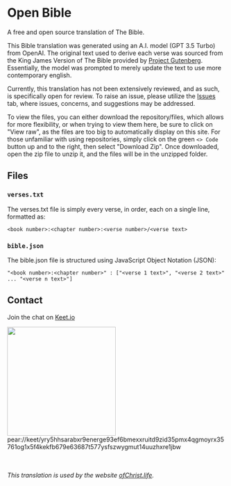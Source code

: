 # Open Bible
A free and open source translation of The Bible.

This Bible translation was generated using an A.I. model (GPT 3.5 Turbo) from OpenAI. The original text used to derive each verse was sourced from the King James Version of The Bible provided by [Project Gutenberg](https://www.gutenberg.org/ebooks/10). Essentially, the model was prompted to merely update the text to use more contemporary english.

Currently, this translation has not been extensively reviewed, and as such, is specifically open for review. To raise an issue, please utilize the [Issues](https://github.com/ofchrist/OpenBible/issues) tab, where issues, concerns, and suggestions may be addressed.

To view the files, you can either download the repository/files, which allows for more flexibility, or when trying to view them here, be sure to click on "View raw", as the files are too big to automatically display on this site. For those unfamiliar with using repositories, simply click on the green `<> Code` button up and to the right, then select "Download Zip". Once downloaded, open the zip file to unzip it, and the files will be in the unzipped folder.

## Files
### `verses.txt`
The verses.txt file is simply every verse, in order, each on a single line, formatted as:

`<book number>:<chapter number>:<verse number>/<verse text>`

### `bible.json`
The bible.json file is structured using JavaScript Object Notation (JSON):

`"<book number>:<chapter number>" : ["<verse 1 text>", "<verse 2 text>" ... "<verse n text>"]`  

## Contact
Join the chat on [Keet.io](https://keet.io)

<img src="https://github.com/ofchrist/OpenBible/assets/162595228/eeb93f0b-cdab-403c-a66c-baca4f274d5c" width="250" height="250">
<br />
pear://keet/yry5hhsarabxr9energe93ef6bmexxruitd9zid35pmx4qgmoyrx35761og1x5f4kekfb679e63687t577ysfszwygmut14uuzhxre1jbw
<br />  
<br />  
<br />

*This translation is used by the website [ofChrist.life](https://ofchrist.life).*
